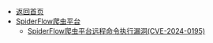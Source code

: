 - [返回首页](/)
- [SpiderFlow爬虫平台](SpiderFlow爬虫平台/)
  - [SpiderFlow爬虫平台远程命令执行漏洞(CVE-2024-0195)](SpiderFlow爬虫平台/SpiderFlow爬虫平台远程命令执行漏洞(CVE-2024-0195).md)
